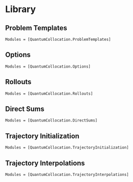 #  Library

## Problem Templates
```@autodocs
Modules = [QuantumCollocation.ProblemTemplates]
```

## Options
```@autodocs
Modules = [QuantumCollocation.Options]
```

## Rollouts
```@autodocs
Modules = [QuantumCollocation.Rollouts]
```

## Direct Sums
```@autodocs
Modules = [QuantumCollocation.DirectSums]
```

## Trajectory Initialization
```@autodocs
Modules = [QuantumCollocation.TrajectoryInitialization]
```

## Trajectory Interpolations
```@autodocs
Modules = [QuantumCollocation.TrajectoryInterpolations]
```